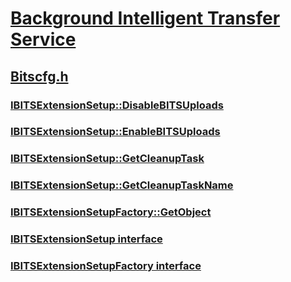 # [Background Intelligent Transfer Service](../_bits/index.md)
## [Bitscfg.h](index.md)
### [IBITSExtensionSetup::DisableBITSUploads](../bitscfg/nf-bitscfg-ibitsextensionsetup-disablebitsuploads.md)
### [IBITSExtensionSetup::EnableBITSUploads](../bitscfg/nf-bitscfg-ibitsextensionsetup-enablebitsuploads.md)
### [IBITSExtensionSetup::GetCleanupTask](../bitscfg/nf-bitscfg-ibitsextensionsetup-getcleanuptask.md)
### [IBITSExtensionSetup::GetCleanupTaskName](../bitscfg/nf-bitscfg-ibitsextensionsetup-getcleanuptaskname.md)
### [IBITSExtensionSetupFactory::GetObject](../bitscfg/nf-bitscfg-ibitsextensionsetupfactory-getobject.md)
### [IBITSExtensionSetup interface](../bitscfg/nn-bitscfg-ibitsextensionsetup.md)
### [IBITSExtensionSetupFactory interface](../bitscfg/nn-bitscfg-ibitsextensionsetupfactory.md)
